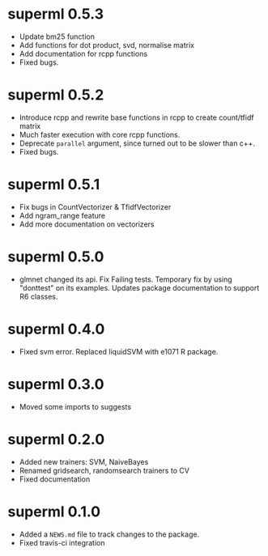 # superml 0.5.3

* Update bm25 function
* Add functions for dot product, svd, normalise matrix
* Add documentation for rcpp functions
* Fixed bugs.

# superml 0.5.2

* Introduce rcpp and rewrite base functions in rcpp to create count/tfidf matrix
* Much faster execution with core rcpp functions.
* Deprecate `parallel` argument, since turned out to be slower than c++.
* Fixed bugs.

# superml 0.5.1

* Fix bugs in CountVectorizer & TfidfVectorizer
* Add ngram_range feature
* Add more documentation on vectorizers

# superml 0.5.0

* glmnet changed its api. Fix Failing tests. Temporary fix by using "donttest" on its examples. Updates package documentation to support R6 classes.

# superml 0.4.0

* Fixed svm error. Replaced liquidSVM with e1071 R package.

# superml 0.3.0

* Moved some imports to suggests

# superml 0.2.0

* Added new trainers: SVM, NaiveBayes
* Renamed gridsearch, randomsearch trainers to CV
* Fixed documentation

# superml 0.1.0

* Added a `NEWS.md` file to track changes to the package.
* Fixed travis-ci integration    

